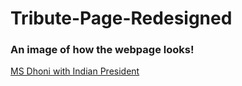 # Tribute-Page-Redesigned

### An image of how the webpage looks!
[MS Dhoni with Indian President](https://user-images.githubusercontent.com/69067818/155334770-601f566a-bcae-4bea-bec9-368a1cb591d8.png)

